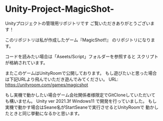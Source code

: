 # Unity-Project-MagicShot-
Unityプロジェクトの管理用リポジトリです
ご覧いただきありがとうございます！

このリポジトリは私が作成したゲーム『MagicShot!!』
のリポジトリになります。

コードを読みたい場合は「Aseets/Script」フォルダーを参照すると
スクリプトが格納されています。

またこのゲームはUnityRoomで公開しております。
もし遊びたいと思った場合は下記URLより飛んでいただき遊んでみてください。
URL: https://unityroom.com/games/magicshot

もし実機で動かしたい場合ゲーム会社関係者様限定でGitCloneしていただいて
も構いません。
Unity ver 2021.3f
Windows11
で開発を行っていました。
もし実機で動かす場合はSeane名がStartSeaneで実行させるとUnityRoomで
動かしたときと同じ挙動になるかと思います。
